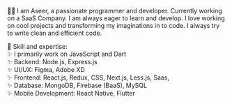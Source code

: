 🙋‍♂️ I am Aseer, a passionate programmer and developer. Currently working on a SaaS Company. I am always eager to learn and develop. I love working on cool projects and transforming my imaginations in to code. I always try to write clean and efficient code.

🎯 Skill and expertise: 
<br>
✨ I primarily work on JavaScript and Dart
<br>
 ✨ Backend:
 Node.js, 
 Express.js
 <br>
 ✨ UI/UX:
 Figma,
 Adobe XD
 <br>
 ✨ Frontend:
 React.js, 
 Redux,
 CSS,
 Next.js,
 Less.js,
 Saas,
 <br>
 ✨ Database:
 MongoDB,
 Firebase (BaaS),
 MySQL
 <br>
 ✨ Mobile Development:
 React Native,
 Flutter
